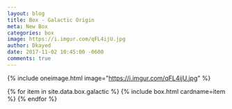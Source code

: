 ```yaml
---
layout: blog
title: Box - Galactic Origin
meta: New Box
categories: box
image: https://i.imgur.com/qFL4ijU.jpg
author: Dkayed
date: 2017-11-02 10:45:00 -0600
comments: true
---
```


{% include oneimage.html image="https://i.imgur.com/qFL4ijU.jpg" %}

<div class="row">
    {% for item in site.data.box.galactic %}
        {% include box.html cardname=item %}
    {% endfor %}
</div>
